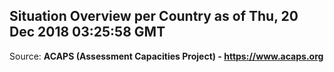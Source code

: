 ## Situation Overview per Country as of Thu, 20 Dec 2018 03:25:58 GMT

Source: **ACAPS (Assessment Capacities Project) - https://www.acaps.org**